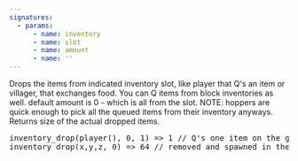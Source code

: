 ```yaml
---
signatures:
  - params:
      - name: inventory
      - name: slot
      - name: amount
      - name: ''
---
```


Drops the items from indicated inventory slot, like player that Q's an item or villager, that exchanges food.
You can Q items from block inventories as well. default amount is 0 - which is all from the slot.
NOTE: hoppers are quick enough to pick all the queued items from their inventory anyways.
Returns size of the actual dropped items.

<pre>
inventory_drop(player(), 0, 1) => 1 // Q's one item on the ground
inventory_drop(x,y,z, 0) => 64 // removed and spawned in the world a full stack of items
</pre>
